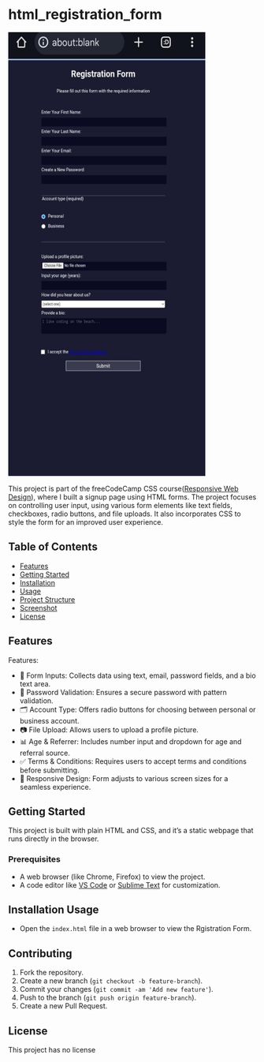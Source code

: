 # html_registration_form

<img src="https://github.com/pulemojatau/html_registration_form/blob/main/screen.jpg" alt="form Screenshot" width="400" height="900"/> 

This project is part of the freeCodeCamp CSS course([Responsive Web Design](https://www.freecodecamp.org/learn/2022/responsive-web-design/)), where I built a signup page using HTML forms. The project focuses on controlling user input, using various form elements like text fields, checkboxes, radio buttons, and file uploads. It also incorporates CSS to style the form for an improved user experience.

## Table of Contents
- [Features](#features)
- [Getting Started](#getting-started)
- [Installation](#installation)
- [Usage](#usage)
- [Project Structure](#project-structure)
- [Screenshot](#screenshot)
- [License](#license)

## Features
Features:
- 📝 Form Inputs: Collects data using text, email, password fields, and a bio text area.
- 🔐 Password Validation: Ensures a secure password with pattern validation.
- 🗂️ Account Type: Offers radio buttons for choosing between personal or business account.
- 📷 File Upload: Allows users to upload a profile picture.
- 📊 Age & Referrer: Includes number input and dropdown for age and referral source.
- ✅ Terms & Conditions: Requires users to accept terms and conditions before submitting.
- 🎨 Responsive Design: Form adjusts to various screen sizes for a seamless experience.

## Getting Started
This project is built with plain HTML and CSS, and it’s a static webpage that runs directly in the browser.

### Prerequisites
- A web browser (like Chrome, Firefox) to view the project.
- A code editor like [VS Code](https://code.visualstudio.com/) or [Sublime Text](https://www.sublimetext.com/) for customization.

## Installation Usage

- Open the `index.html` file in a web browser to view the Rgistration Form.


## Contributing
   
  1. Fork the repository.
  2. Create a new branch (`git checkout -b feature-branch`).
  3. Commit your changes (`git commit -am 'Add new feature'`).
  4. Push to the branch (`git push origin feature-branch`).
  5. Create a new Pull Request.

## License
   This project has no license      
